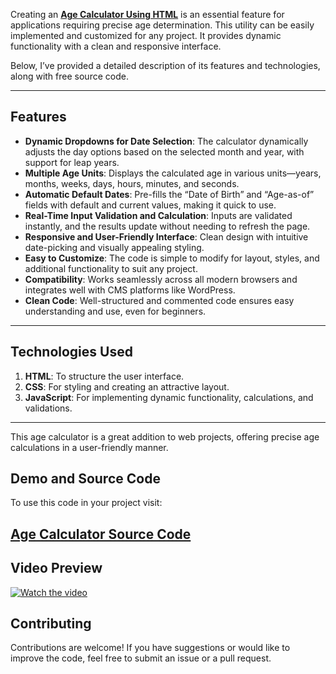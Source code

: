 Creating an **<a href="https://jvcodes.com/age-calculator-using-html-css-and-javascript-source-code/" >Age Calculator Using HTML</a>** is an essential feature for applications requiring precise age determination. This utility can be easily implemented and customized for any project. It provides dynamic functionality with a clean and responsive interface.

Below, I’ve provided a detailed description of its features and technologies, along with free source code.

---

## Features

- **Dynamic Dropdowns for Date Selection**: The calculator dynamically adjusts the day options based on the selected month and year, with support for leap years.
- **Multiple Age Units**: Displays the calculated age in various units—years, months, weeks, days, hours, minutes, and seconds.
- **Automatic Default Dates**: Pre-fills the “Date of Birth” and “Age-as-of” fields with default and current values, making it quick to use.
- **Real-Time Input Validation and Calculation**: Inputs are validated instantly, and the results update without needing to refresh the page.
- **Responsive and User-Friendly Interface**: Clean design with intuitive date-picking and visually appealing styling.
- **Easy to Customize**: The code is simple to modify for layout, styles, and additional functionality to suit any project.
- **Compatibility**: Works seamlessly across all modern browsers and integrates well with CMS platforms like WordPress.
- **Clean Code**: Well-structured and commented code ensures easy understanding and use, even for beginners.

---

## Technologies Used
1. **HTML**: To structure the user interface.
2. **CSS**: For styling and creating an attractive layout.
3. **JavaScript**: For implementing dynamic functionality, calculations, and validations.

---

This age calculator is a great addition to web projects, offering precise age calculations in a user-friendly manner.

## Demo and Source Code

To use this code in your project visit:

## <a href="https://jvcodes.com/age-calculator-using-html-css-and-javascript-source-code/" >Age Calculator Source Code</a>

## Video Preview

[![Watch the video](https://img.youtube.com/vi/UkNFODRuxHI/0.jpg)](https://www.youtube.com/watch?v=UkNFODRuxHI)


## Contributing

Contributions are welcome! If you have suggestions or would like to improve the code, feel free to submit an issue or a pull request.
